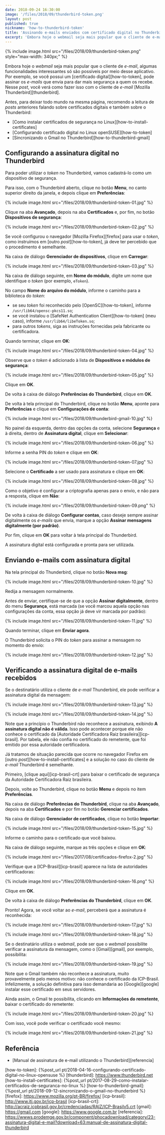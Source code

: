 ```yaml
---
date: 2018-09-24 16:30:00
image: '/files/2018/09/thunderbird-token.png'
layout: post
published: true
nickname: 'how-to-thunderbird-token'
title: 'Assinando e-mails enviados com certificado digital no Thunderbird'
excerpt: 'Embora hoje o webmail seja mais popular que o cliente de e-mail, algumas funcionalidades interessantes só são possíveis por meio desse aplicativo. Por exemplo, se você possui um certificado digital, pode assinar os e-mails que envia para dar mais segurança a quem os recebe. Nesse post, você verá como fazer isso com o cliente de e-mail Mozilla Thunderbird.'
---
```


{% include image.html src="/files/2018/09/thunderbird-token.png" style="max-width: 340px;" %}

Embora hoje o *webmail* seja mais popular que o cliente de *e-mail*, algumas funcionalidades interessantes só são possíveis por meio desse aplicativo. Por exemplo, se você possui um [certificado digital][how-to-token], pode assinar os *e-mails* que envia para dar mais segurança a quem os recebe. Nesse *post*, você verá como fazer isso com o cliente de *e-mail* [Mozilla Thunderbird][thunderbird].

Antes, para deixar todo mundo na mesma página, recomendo a leitura de *posts* anteriores falando sobre certificados digitais e também sobre o Thunderbird:

- [Como instalar certificados de segurança no Linux][how-to-install-certificates]
- [Configurando certificado digital no Linux openSUSE][how-to-token]
- [Sincronizando o Gmail no Thunderbird][how-to-thunderbird-gmail]

## Configurando a assinatura digital no Thunderbird

Para poder utilizar o *token* no Thunderbird, vamos cadastrá-lo como um dispositivo de segurança.

Para isso, com o Thunderbird aberto, clique no botão **Menu**, no canto superior direito da janela, e depois clique em **Preferências**:

{% include image.html src="/files/2018/09/thunderbird-token-01.jpg" %}

Clique na aba **Avançado**, depois na aba **Certificados** e, por fim, no botão **Dispositivos de segurança**:

{% include image.html src="/files/2018/09/thunderbird-token-02.jpg" %}

Se você configurou o navegador [Mozilla Firefox][firefox] para usar o *token*, como instruímos em [outro *post*][how-to-token], já deve ter percebido que o procedimento é semelhante.

Na caixa de diálogo **Gerenciador de dispositivos**, clique em **Carregar**:

{% include image.html src="/files/2018/09/thunderbird-token-03.jpg" %}

Na caixa de diálogo seguinte, em **Nome do módulo**, digite um nome que identifique o *token* (por exemplo, `eToken`).

No campo **Nome do arquivo do módulo**, informe o caminho para a biblioteca do *token*:

- se seu *token* foi reconhecido pelo [OpenSC][how-to-token], informe `/usr/lib64/opensc-pkcs11.so`;
- se você instalou o [SafeNet Authentication Client][how-to-token] (meu caso), informe `/usr/lib64/libeToken.so`;
- para outros *tokens*, siga as instruções fornecidas pela fabricante ou certificadora.

Quando terminar, clique em **OK**:

{% include image.html src="/files/2018/09/thunderbird-token-04.jpg" %}

Observe que o *token* é adicionado à lista de **Dispositivos e módulos de segurança**:

{% include image.html src="/files/2018/09/thunderbird-token-05.jpg" %}

Clique em **OK**.

De volta à caixa de diálogo **Preferências do Thunderbird**, clique em **OK**.

De volta à tela principal do Thunderbird, clique no botão **Menu**, aponte para **Preferências** e clique em **Configurações de conta**:

{% include image.html src="/files/2018/09/thunderbird-gmail-10.jpg" %}

No painel da esquerda, dentro das opções da conta, selecione **Segurança** e à direita, dentro de **Assinatura digital**, clique em **Selecionar**:

{% include image.html src="/files/2018/09/thunderbird-token-06.jpg" %}

Informe a senha PIN do *token* e clique em **OK**:

{% include image.html src="/files/2018/09/thunderbird-token-07.jpg" %}

Selecione o **Certificado** a ser usado para assinatura e clique em **OK**:

{% include image.html src="/files/2018/09/thunderbird-token-08.jpg" %}

Como o objetivo é configurar a criptografia apenas para o envio, e não para a resposta, clique em **Não**:

{% include image.html src="/files/2018/09/thunderbird-token-09.png" %}

De volta à caixa de diálogo **Configurar contas**, caso deseje sempre assinar digitalmente os *e-mails* que envia, marque a opção **Assinar mensagens digitalmente (por padrão)**.

Por fim, clique em **OK** para voltar à tela principal do Thunderbird.

A assinatura digital está configurada e pronta para ser utilizada.

## Enviando e-mails com assinatura digital

Na tela principal do Thunderbird, clique no botão **Nova msg**:

{% include image.html src="/files/2018/09/thunderbird-token-10.jpg" %}

Redija a mensagem normalmente.

Antes de enviar, certifique-se de que a opção **Assinar digitalmente**, dentro do menu **Segurança**, está marcada (se você marcou aquela opção nas configurações da conta, essa opção já deve vir marcada por padrão):

{% include image.html src="/files/2018/09/thunderbird-token-11.jpg" %}

Quando terminar, clique em **Enviar agora**.

O Thunderbird solicita o PIN do *token* para assinar a mensagem no momento do envio:

{% include image.html src="/files/2018/09/thunderbird-token-12.jpg" %}

## Verificando a assinatura digital de e-mails recebidos

Se o destinatário utiliza o cliente de *e-mail* Thunderbird, ele pode verificar a assinatura digital da mensagem:

{% include image.html src="/files/2018/09/thunderbird-token-13.jpg" %}

{% include image.html src="/files/2018/09/thunderbird-token-14.jpg" %}

Note que a princípio o Thunderbird não reconhece a assinatura, exibindo **A assinatura digital não é válida**. Isso pode acontecer porque ele não conhece o certificado da [Autoridade Certificadora Raiz brasileira][icp-brasil]. Por tabela, ele não confia no certificado do remetente, que foi emitido por essa autoridade certificadora.

Já tratamos de situação parecida que ocorre no navegador Firefox em [outro *post*][how-to-install-certificates] e a solução no caso do cliente de *e-mail* Thunderbird é semelhante.

Primeiro, [clique aqui][icp-brasil-crt] para baixar o certificado de segurança da Autoridade Certificadora Raiz brasileira.

Depois, volte ao Thunderbird, clique no botão **Menu** e depois no item **Preferências**.

Na caixa de diálogo **Preferências do Thunderbird**, clique na aba **Avançado**, depois na aba **Certificados** e por fim no botão **Gerenciar certificados**.

Na caixa de diálogo **Gerenciador de certificados**, clique no botão **Importar**:

{% include image.html src="/files/2018/09/thunderbird-token-15.jpg" %}

Informe o caminho para o certificado que você baixou.

Na caixa de diálogo seguinte, marque as três opções e clique em **OK**:

{% include image.html src="/files/2017/08/certificados-firefox-2.jpg" %}

Verifique que a [ICP-Brasil][icp-brasil] aparece na lista de autoridades certificadoras:

{% include image.html src="/files/2018/09/thunderbird-token-16.png" %}

Clique em **OK**.

De volta à caixa de diálogo **Preferências do Thunderbird**, clique em **OK**.

Pronto! Agora, se você voltar ao *e-mail*, perceberá que a assinatura é reconhecida:

{% include image.html src="/files/2018/09/thunderbird-token-17.jpg" %}

{% include image.html src="/files/2018/09/thunderbird-token-18.jpg" %}

Se o destinatário utiliza o *webmail*, pode ser que o *webmail* possibilite verificar a assinatura da mensagem, como o [Gmail][gmail], por exemplo, possibilita:

{% include image.html src="/files/2018/09/thunderbird-token-19.jpg" %}

Note que o Gmail também não reconhece a assinatura, muito provavelmente pelo menos motivo: não conhece o certificado da ICP-Brasil. Infelizmente, a solução definitiva para isso demandaria ao [Google][google] instalar esse certificado em seus servidores.

Ainda assim, o Gmail te possibilita, clicando em **Informações do remetente**, baixar o certificado do remetente:

{% include image.html src="/files/2018/09/thunderbird-token-20.jpg" %}

Com isso, você pode verificar o certificado você mesmo:

{% include image.html src="/files/2018/09/thunderbird-token-21.jpg" %}

## Referência

- [Manual de assinatura de e-mail utilizando o Thunderbird][referencia]

[how-to-token]:                 {%post_url pt/2018-04-16-configurando-certificado-digital-no-linux-opensuse %}
[thunderbird]:                  https://www.thunderbird.net
[how-to-install-certificates]:  {%post_url pt/2017-08-29-como-instalar-certificados-de-seguranca-no-linux %}
[how-to-thunderbird-gmail]:     {%post_url pt/2018-09-12-sincronizando-o-gmail-no-thunderbird %}
[firefox]:                      https://www.mozilla.org/pt-BR/firefox/
[icp-brasil]:                   http://www.iti.gov.br/icp-brasil
[icp-brasil-crt]:               http://acraiz.icpbrasil.gov.br/credenciadas/RAIZ/ICP-Brasilv5.crt
[gmail]:                        https://gmail.com
[google]:                       https://www.google.com.br
[referencia]:                   https://wwws.prodemge.gov.br/component/phocadownload/category/23-assinatura-digital-e-mail?download=63:manual-de-assinatura-digital-thunderbird
